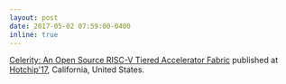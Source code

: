 ```yaml
---
layout: post
date: 2017-05-02 07:59:00-0400
inline: true
---
```

[Celerity: An Open Source RISC-V Tiered Accelerator Fabric](https://www.hotchips.org/wp-content/uploads/hc_archives/hc29/HC29.21-Monday-Pub/HC29.21.40-Processors-Pub/HC29.21.430-Celerity-RISC-V-Davidson-UCSD.pdf) published at [Hotchip'17](https://www.hotchips.org/archives/2010s/hc29/), California, United States.

